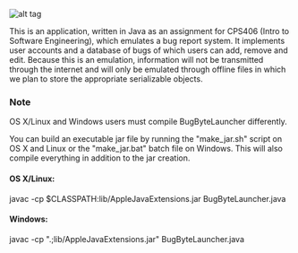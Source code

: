 ![alt tag](https://raw.github.com/samdindyal/BugByte/master/res/logo_full.png)

This is an application, written in Java as an assignment for CPS406 (Intro to Software Engineering), which emulates a bug report system. It implements user accounts and a database of bugs of which users can add, remove and edit. Because this is an emulation, information will not be transmitted through the internet and will only be emulated through offline files in which we plan to store the appropriate serializable objects.


<h3>Note</h3>
OS X/Linux and Windows users must compile BugByteLauncher differently.


<p>You can build an executable jar file by running the "make_jar.sh" script on OS X and Linux or the "make_jar.bat" batch file on Windows. This will also compile everything in addition to the jar creation.</p>

<h4>OS X/Linux:</h4>
javac -cp $CLASSPATH:lib/AppleJavaExtensions.jar BugByteLauncher.java

<h4>Windows:</h4>
javac -cp ".;lib/AppleJavaExtensions.jar" BugByteLauncher.java

